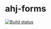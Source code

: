 # ahj-forms

[![Build status](https://ci.appveyor.com/api/projects/status/vyl3o98pa5gk9nwr?svg=true)](https://ci.appveyor.com/project/ankevich/ahj-forms)
